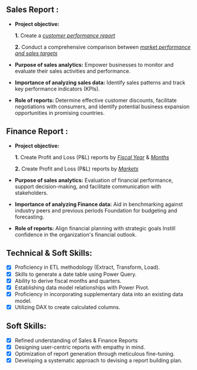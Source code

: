 ## Sales Report :


- **Project objective:** 

    **1.** Create a _[customer performance report](https://github.com/saikiranbonumahantthi/Excel_Analytics/blob/main/Customer%20Performance%20Report.pdf)_ 

    **2.** Conduct a comprehensive comparison between _[market performance and sales targets](https://github.com/saikiranbonumahantthi/Excel_Analytics/blob/main/Market%20Performance%20VS%20Target.pdf)_

- **Purpose of sales analytics:** Empower businesses to monitor and evaluate their sales activities and performance.

- **Importance of analyzing sales data:** Identify sales patterns and track key performance indicators (KPIs).

- **Role of reports:** Determine effective customer discounts, facilitate negotiations with consumers, and identify potential business expansion opportunities in promising countries.


## Finance Report :

- **Project objective:** 

    **1.** Create Profit and Loss (P&L) reports by _[Fiscal Year](https://github.com/saikiranbonumahantthi/Excel_Analytics/blob/main/P%20%26%20L%20Year.pdf)_ & _[Months](https://github.com/saikiranbonumahantthi/Excel_Analytics/blob/main/P%20%26%20L%20Months.pdf)_ 

   **2.** Create Profit and Loss (P&L) reports by _[Markets](https://github.com/saikiranbonumahantthi/Excel_Analytics/blob/main/P%20%26%20L%20Year%20(Markets).pdf)_

- **Purpose of sales analytics:** Evaluation of financial performance, support decision-making, and facilitate communication with stakeholders.

- **Importance of analyzing Finance data:** Aid in benchmarking against industry peers and previous periods Foundation for budgeting and forecasting.

- **Role of reports:** Align financial planning with strategic goals Instill confidence in the organization's financial outlook.


## Technical & Soft Skills:
- [x]	Proficiency in ETL methodology (Extract, Transform, Load).
- [x]	Skills to generate a date table using Power Query.
- [x]	Ability to derive fiscal months and quarters.
- [x]	Establishing data model relationships with Power Pivot.
- [x]	Proficiency in incorporating supplementary data into an existing data model.
- [x]	Utilizing DAX to create calculated columns.

## Soft Skills:
- [x]	Refined understanding of Sales & Finance Reports
- [x]	Designing user-centric reports with empathy in mind.
- [x]	Optimization of report generation through meticulous fine-tuning.
- [x]	Developing a systematic approach to devising a report building plan.
